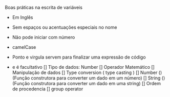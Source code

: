Boas práticas na escrita de variáveis

- Em Inglês
- Sem espaços ou acentuações especiais no nome
- Não pode iniciar com número
- camelCase

- Ponto e virgula servem para finalizar uma expressão de código
- e é facultativo
[] Tipo de dados: Number
[] Operador Matemático
[] Manipulação de dados
    [] Type conversion ( type casting ) 
    [] Number () (Função construtora para converter um dado em um número)
    [] String () (Função construtora para converter um dado em uma string)
[] Ordem de procedencia
[] group operator